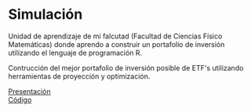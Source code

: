 # Simulación
Unidad de aprendizaje de mi falcutad (Facultad de Ciencias Físico Matemáticas) donde aprendo a construir un portafolio de inversión utilizando el lenguaje de programación R.  

Contrucción del mejor portafolio de inversión posible de ETF's utilizando herramientas de proyección y optimización.  

[Presentación](https://github.com/ZugeyCastillo/Simulacion/blob/main/Presentacio%CC%81n%20Final.pdf)  
[Código](https://github.com/ZugeyCastillo/Simulacion/blob/main/PIA.R)
